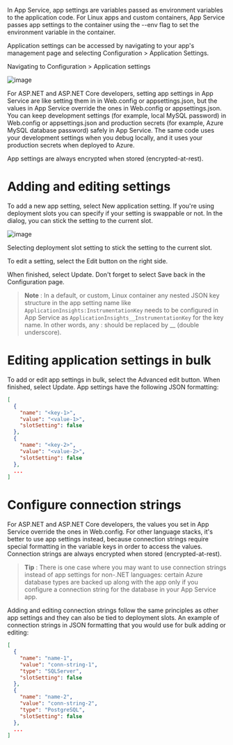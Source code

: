 In App Service, app settings are variables passed as environment variables to the application code. For Linux apps and custom containers, App Service passes app settings to the container using the --env flag to set the environment variable in the container.

Application settings can be accessed by navigating to your app's management page and selecting Configuration > Application Settings.

Navigating to Configuration > Application settings

![image](https://github.com/venkatavarunp/AzureDevelopment/assets/130353146/d4549e14-2c5c-4c7e-90f4-bc10e370c29d)

For ASP.NET and ASP.NET Core developers, setting app settings in App Service are like setting them in <appSettings> in Web.config or appsettings.json, but the values in App Service override the ones in Web.config or appsettings.json. You can keep development settings (for example, local MySQL password) in Web.config or appsettings.json and production secrets (for example, Azure MySQL database password) safely in App Service. The same code uses your development settings when you debug locally, and it uses your production secrets when deployed to Azure.

App settings are always encrypted when stored (encrypted-at-rest).

# Adding and editing settings
To add a new app setting, select New application setting. If you're using deployment slots you can specify if your setting is swappable or not. In the dialog, you can stick the setting to the current slot.

![image](https://github.com/venkatavarunp/AzureDevelopment/assets/130353146/cf882dff-a450-4e71-b6be-e2f264a6f49f)

Selecting deployment slot setting to stick the setting to the current slot.

To edit a setting, select the Edit button on the right side.

When finished, select Update. Don't forget to select Save back in the Configuration page.

> **Note** : In a default, or custom, Linux container any nested JSON key structure in the app setting name like `ApplicationInsights:InstrumentationKey` needs to be configured in App Service as `ApplicationInsights__InstrumentationKey` for the key name. In other words, any : should be replaced by __ (double underscore).

# Editing application settings in bulk
To add or edit app settings in bulk, select the Advanced edit button. When finished, select Update. App settings have the following JSON formatting:

```json
[
  {
    "name": "<key-1>",
    "value": "<value-1>",
    "slotSetting": false
  },
  {
    "name": "<key-2>",
    "value": "<value-2>",
    "slotSetting": false
  },
  ...
]
```
# Configure connection strings
For ASP.NET and ASP.NET Core developers, the values you set in App Service override the ones in Web.config. For other language stacks, it's better to use app settings instead, because connection strings require special formatting in the variable keys in order to access the values. Connection strings are always encrypted when stored (encrypted-at-rest).

> **Tip** : There is one case where you may want to use connection strings instead of app settings for non-.NET languages: certain Azure database types are backed up along with the app only if you configure a connection string for the database in your App Service app.

Adding and editing connection strings follow the same principles as other app settings and they can also be tied to deployment slots. An example of connection strings in JSON formatting that you would use for bulk adding or editing:

```json
[
  {
    "name": "name-1",
    "value": "conn-string-1",
    "type": "SQLServer",
    "slotSetting": false
  },
  {
    "name": "name-2",
    "value": "conn-string-2",
    "type": "PostgreSQL",
    "slotSetting": false
  },
  ...
]
```
